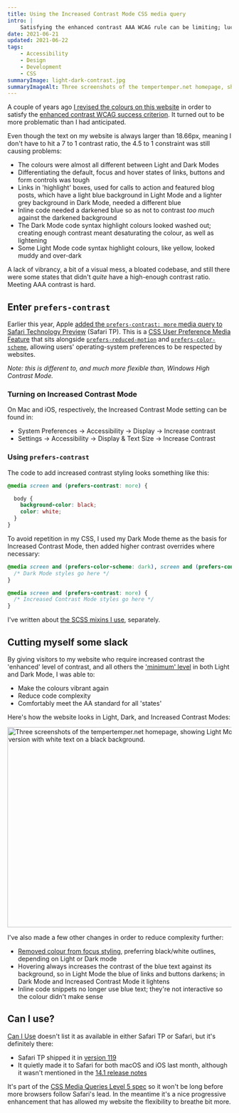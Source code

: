 ```yaml
---
title: Using the Increased Contrast Mode CSS media query
intro: |
    Satisfying the enhanced contrast AAA WCAG rule can be limiting; luckily `prefers-contrast: more` allows us more freedom with our default themes.
date: 2021-06-21
updated: 2021-06-22
tags:
    - Accessibility
    - Design
    - Development
    - CSS
summaryImage: light-dark-contrast.jpg
summaryImageAlt: Three screenshots of the tempertemper.net homepage, showing Light Mode, Dark Mode, and the Increased Contrast version with white text on a black background.
---
```


A couple of years ago [I revised the colours on this website](/blog/colour-contrast-on-tempertempernet) in order to satisfy the [enhanced contrast WCAG success criterion](https://www.w3.org/TR/WCAG/#contrast-enhanced). It turned out to be more problematic than I had anticipated.

Even though the text on my website is always larger than 18.66px, meaning I don't have to hit a 7 to 1 contrast ratio, the 4.5 to 1 constraint was still causing problems:

- The colours were almost all different between Light and Dark Modes
- Differentiating the default, focus and hover states of links, buttons and form controls was tough
- Links in 'highlight' boxes, used for calls to action and featured blog posts, which have a light blue background in Light Mode and a lighter grey background in Dark Mode, needed a different blue
- Inline code needed a darkened blue so as not to contrast *too much* against the darkened background
- The Dark Mode code syntax highlight colours looked washed out; creating enough contrast meant desaturating the colour, as well as lightening
- Some Light Mode code syntax highlight colours, like yellow, looked muddy and over-dark

A lack of vibrancy, a bit of a visual mess, a bloated codebase, and still there were some states that didn't *quite* have a high-enough contrast ratio. Meeting AAA contrast is hard.


## Enter `prefers-contrast`

Earlier this year, Apple [added the `prefers-contrast: more` media query to Safari Technology Preview](https://webkit.org/blog/11525/release-notes-for-safari-technology-preview-119/) (Safari TP). This is a [CSS User Preference Media Feature](https://drafts.csswg.org/mediaqueries-5/#prefers-contrast) that sits alongside [`prefers-reduced-motion`](/blog/reducing-motion) and [`prefers-color-scheme`](/blog/dark-mode-websites-on-macos-mojave), allowing users' operating-system preferences to be respected by websites.

<i>Note: this is different to, and much more flexible than, Windows High Contrast Mode.</i>

### Turning on Increased Contrast Mode

On Mac and iOS, respectively, the Increased Contrast Mode setting can be found in:

- System Preferences → Accessibility → Display → Increase contrast
- Settings → Accessibility → Display &amp; Text Size → Increase Contrast


### Using `prefers-contrast`

The code to add increased contrast styling looks something like this:

```css
@media screen and (prefers-contrast: more) {

  body {
    background-color: black;
    color: white;
  }
}
```

To avoid repetition in my CSS, I used my Dark Mode theme as the basis for Increased Contrast Mode, then added higher contrast overrides where necessary:

```css
@media screen and (prefers-color-scheme: dark), screen and (prefers-contrast: more) {
  /* Dark Mode styles go here */
}

@media screen and (prefers-contrast: more) {
  /* Increased Contrast Mode styles go here */
}
```

I've written about [the SCSS mixins I use](/blog/sass-mixins-for-increased-contrast-mode-and-dark-mode), separately.


## Cutting myself some slack

By giving visitors to my website who require increased contrast the 'enhanced' level of contrast, and all others the ['minimum' level](https://www.w3.org/TR/WCAG/#contrast-minimum) in both Light and Dark Mode, I was able to:

- Make the colours vibrant again
- Reduce code complexity
- Comfortably meet the AA standard for all 'states'

Here's how the website looks in Light, Dark, and Increased Contrast Modes:

<picture>
    <source srcset="/assets/img/blog/light-dark-contrast.avif" type="image/avif" />
    <source srcset="/assets/img/blog/light-dark-contrast.webp" type="image/webp" />
    <img src="/assets/img/blog/light-dark-contrast.jpg" alt="Three screenshots of the tempertemper.net homepage, showing Light Mode, Dark Mode, and the Increased Contrast version with white text on a black background." width="800" height="450" decoding="async" />
</picture>

I've also made a few other changes in order to reduce complexity further:

- [Removed colour from focus styling](/blog/cleaner-focus-outlines-with-box-decoration-break), preferring black/white outlines, depending on Light or Dark mode
- Hovering always increases the contrast of the blue text against its background, so in Light Mode the blue of links and buttons darkens; in Dark Mode and Increased Contrast Mode it lightens
- Inline code snippets no longer use blue text; they're not interactive so the colour didn't make sense


## Can I use?

[Can I Use](https://caniuse.com/mdn-css_at-rules_media_prefers-contrast) doesn't list it as available in either Safari TP or Safari, but it's definitely there:

- Safari TP shipped it in [version 119](https://webkit.org/blog/11525/release-notes-for-safari-technology-preview-119/)
- It quietly made it to Safari for both macOS and iOS last month, although it wasn't mentioned in the [14.1 release notes](https://developer.apple.com/documentation/safari-release-notes/safari-14_1-release-notes)

It's part of the [CSS Media Queries Level 5 spec](https://drafts.csswg.org/mediaqueries-5/) so it won't be long before more browsers follow Safari's lead. In the meantime it's a nice progressive enhancement that has allowed my website the flexibility to breathe bit more.
